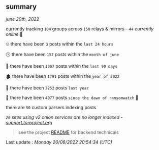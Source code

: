 
## summary
_june 20th, 2022_

currently tracking `104` groups across `150` relays & mirrors - _`44` currently online_ 📡

⏲ there have been `3` posts within the `last 24 hours`

🕓 there have been `157` posts within the `month of june`

📅 there have been `1007` posts within the `last 90 days`

🏚 there have been `1791` posts within the `year of 2022`

🚀 there have been `2252` posts `last year`

🦕 there have been `4077` posts `since the dawn of ransomwatch` 🐣

there are `50` custom parsers indexing posts

_`20` sites using v2 onion services are no longer indexed - [support.torproject.org](https://support.torproject.org/onionservices/v2-deprecation/)_

> see the project [README](https://github.com/jmousqueton/ransomwatch#readme) for backend technicals



Last update : _Monday 20/06/2022 20:54:34 (UTC)_

